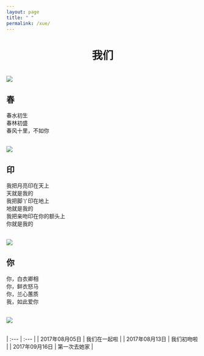 ```yaml
---
layout: page
title: " "
permalink: /xue/
---
```


<h1 style="text-align:center;">我们</h1>

<br/>

<img src="http://ourv5p5fq.bkt.clouddn.com/we1.jpeg">

<br/>

## 春  
春水初生  
春林初盛  
春风十里，不如你

<br/>

<img src="http://ourv5p5fq.bkt.clouddn.com/she1.jpeg">

<br/>

## 印  
我把月亮印在天上  
天就是我的  
我把脚丫印在地上  
地就是我的  
我把亲吻印在你的额头上  
你就是我的  

<br/>

<img src="http://ourv5p5fq.bkt.clouddn.com/we2.jpeg">

<br/>

## 你  
你，白衣卿相  
你，鲜衣怒马  
你，兰心蕙质  
我，如此爱你  

<br/>

<img src="http://ourv5p5fq.bkt.clouddn.com/she2.jpeg">

<br/>

<br/>

| :--- | :--- |
| 2017年08月05日 | 我们在一起啦 |
| 2017年08月13日 | 我们初吻啦 |
| 2017年09月16日 | 第一次去她家 |

<br/>

<br/>


